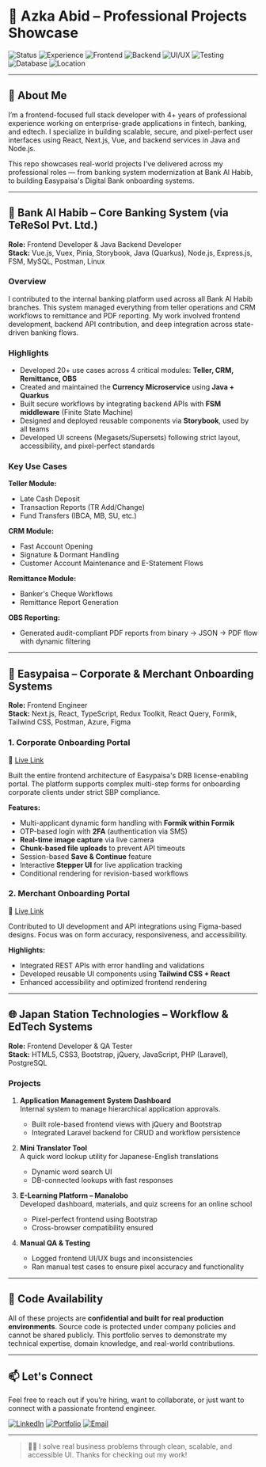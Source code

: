 # 💼 Azka Abid – Professional Projects Showcase

![Status](https://img.shields.io/badge/Status-Open%20to%20Work-brightgreen)
![Experience](https://img.shields.io/badge/Experience-4%2B%20Years-blue)
![Frontend](https://img.shields.io/badge/Frontend-React%20%7C%20Next.js%20%7C%20Vue-orange)
![Backend](https://img.shields.io/badge/Backend-Node.js%20%7C%20Java-lightgrey)
![UI/UX](https://img.shields.io/badge/UI%2FUX-TailwindCSS%20%7C%20Figma-purple)
![Testing](https://img.shields.io/badge/Testing-Postman%20%7C%20Storybook-yellow)
![Database](https://img.shields.io/badge/Database-MySQL%20%7C%20PostgreSQL-lightblue)
![Location](https://img.shields.io/badge/Based%20in-Pakistan%20and%20UAE-informational)

---

## 👋 About Me

I’m a frontend-focused full stack developer with 4+ years of professional experience working on enterprise-grade applications in fintech, banking, and edtech. I specialize in building scalable, secure, and pixel-perfect user interfaces using React, Next.js, Vue, and backend services in Java and Node.js.

This repo showcases real-world projects I've delivered across my professional roles — from banking system modernization at Bank Al Habib, to building Easypaisa's Digital Bank onboarding systems.

---

## 🏦 Bank Al Habib – Core Banking System (via TeReSol Pvt. Ltd.)

**Role:** Frontend Developer & Java Backend Developer  
**Stack:** Vue.js, Vuex, Pinia, Storybook, Java (Quarkus), Node.js, Express.js, FSM, MySQL, Postman, Linux

### Overview

I contributed to the internal banking platform used across all Bank Al Habib branches. This system managed everything from teller operations and CRM workflows to remittance and PDF reporting. My work involved frontend development, backend API contribution, and deep integration across state-driven banking flows.

### Highlights

- Developed 20+ use cases across 4 critical modules: **Teller, CRM, Remittance, OBS**
- Created and maintained the **Currency Microservice** using **Java + Quarkus**
- Built secure workflows by integrating backend APIs with **FSM middleware** (Finite State Machine)
- Designed and deployed reusable components via **Storybook**, used by all teams
- Developed UI screens (Megasets/Supersets) following strict layout, accessibility, and pixel-perfect standards

### Key Use Cases

**Teller Module:**
- Late Cash Deposit
- Transaction Reports (TR Add/Change)
- Fund Transfers (IBCA, MB, SU, etc.)

**CRM Module:**
- Fast Account Opening
- Signature & Dormant Handling
- Customer Account Maintenance and E-Statement Flows

**Remittance Module:**
- Banker's Cheque Workflows
- Remittance Report Generation

**OBS Reporting:**
- Generated audit-compliant PDF reports from binary → JSON → PDF flow with dynamic filtering

---

## 🏢 Easypaisa – Corporate & Merchant Onboarding Systems

**Role:** Frontend Engineer  
**Stack:** Next.js, React, TypeScript, Redux Toolkit, React Query, Formik, Tailwind CSS, Postman, Azure, Figma

### 1. Corporate Onboarding Portal  
🔗 [Live Link](https://registerbusiness.easypaisa.com.pk/sign-up)

Built the entire frontend architecture of Easypaisa's DRB license-enabling portal. The platform supports complex multi-step forms for onboarding corporate clients under strict SBP compliance.

**Features:**
- Multi-applicant dynamic form handling with **Formik within Formik**
- OTP-based login with **2FA** (authentication via SMS)
- **Real-time image capture** via live camera
- **Chunk-based file uploads** to prevent API timeouts
- Session-based **Save & Continue** feature
- Interactive **Stepper UI** for live application tracking
- Conditional rendering for revision-based workflows

### 2. Merchant Onboarding Portal  
🔗 [Live Link](https://registerbusiness.easypaisa.com.pk)

Contributed to UI development and API integrations using Figma-based designs. Focus was on form accuracy, responsiveness, and accessibility.

**Highlights:**
- Integrated REST APIs with error handling and validations
- Developed reusable UI components using **Tailwind CSS + React**
- Enhanced accessibility and optimized frontend rendering

---

## 🌐 Japan Station Technologies – Workflow & EdTech Systems

**Role:** Frontend Developer & QA Tester  
**Stack:** HTML5, CSS3, Bootstrap, jQuery, JavaScript, PHP (Laravel), PostgreSQL

### Projects

1. **Application Management System Dashboard**  
   Internal system to manage hierarchical application approvals.  
   - Built role-based frontend views with jQuery and Bootstrap  
   - Integrated Laravel backend for CRUD and workflow persistence

2. **Mini Translator Tool**  
   A quick word lookup utility for Japanese-English translations  
   - Dynamic word search UI  
   - DB-connected lookups with fast responses

3. **E-Learning Platform – Manalobo**  
   Developed dashboard, materials, and quiz screens for an online school  
   - Pixel-perfect frontend using Bootstrap  
   - Cross-browser compatibility ensured

4. **Manual QA & Testing**  
   - Logged frontend UI/UX bugs and inconsistencies  
   - Ran manual test cases to ensure pixel accuracy and functionality

---

## 🔐 Code Availability

All of these projects are **confidential and built for real production environments**. Source code is protected under company policies and cannot be shared publicly. This portfolio serves to demonstrate my technical expertise, domain knowledge, and real-world contributions.

---

## 📫 Let's Connect

Feel free to reach out if you’re hiring, want to collaborate, or just want to connect with a passionate frontend engineer.

[![LinkedIn](https://img.shields.io/badge/LinkedIn-Azka%20Abid-blue)](https://www.linkedin.com/in/azkaabid57/)
[![Portfolio](https://img.shields.io/badge/View-Portfolio-blueviolet)](https://azkaabid.vercel.app/)
[![Email](https://img.shields.io/badge/Email-Contact%20Me-informational)](mailto:azkaabid57@gmail.com)

---

> 👩‍💻 I solve real business problems through clean, scalable, and accessible UI. Thanks for checking out my work!

